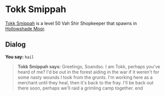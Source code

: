 # Tokk Smippah



[Tokk Smippah](/npc/166082) is a level 50 Vah Shir Shopkeeper that spawns in [Hollowshade Moor](/zone/166).



## Dialog

**You say:** `hail`



>**Tokk Smippah says:** Greetings, Soandso. I am Tokk, perhaps you've heard of me? I'd be out in the forest aiding in the war if it weren't for some nasty wounds I took from the grunts. I'm working here as a merchant until they heal, then it's back to the fray. I'll be back out there soon, perhaps we'll raid a grimling camp together.
end
